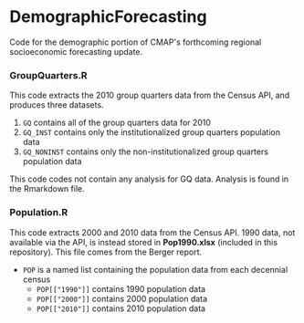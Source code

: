 # DemographicForecasting

Code for the demographic portion of CMAP's forthcoming regional socioeconomic forecasting update.


### GroupQuarters.R
     
This code extracts the 2010 group quarters data from the Census API, and produces three datasets. 
	
1. `GQ` contains all of the group quarters data for 2010
2. `GQ_INST` contains only the institutionalized group quarters population data
3. `GQ_NONINST` contains only the non-institutionalized group quarters population data
			
This code codes not contain any analysis for GQ data. Analysis is found in the Rmarkdown file. 


### Population.R

This code extracts 2000 and 2010 data from the Census API. 1990 data, not available via the API, is instead stored in **Pop1990.xlsx** (included in this repository). This file comes from the Berger report.
	
- `POP` is a named list containing the population data from each decennial census
	- `POP[["1990"]]` contains 1990 population data
  - `POP[["2000"]]` contains 2000 population data
  - `POP[["2010"]]` contains 2010 population data
